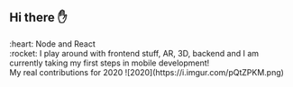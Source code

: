 ## Hi there :hand:
<div align="left">
:heart: Node and React
<br />
:rocket: I play around with frontend stuff, AR, 3D, backend and I am currently taking my first steps in mobile development!
</div>
My real contributions for 2020
![2020](https://i.imgur.com/pQtZPKM.png)
<!--**KacperBiedka/KacperBiedka** is a ✨ _special_ ✨ repository because its `README.md` (this file) appears on your GitHub profile.

Here are some ideas to get you started:

- 🔭 I’m currently working on ...
- 🌱 I’m currently learning ...
- 👯 I’m looking to collaborate on ...
- 🤔 I’m looking for help with ...
- 💬 Ask me about ...
- 📫 How to reach me: ...
- 😄 Pronouns: ...
- ⚡ Fun fact: ...
-->
